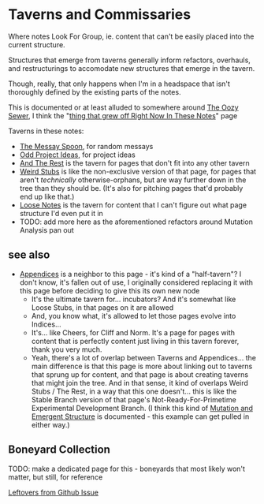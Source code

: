 # Taverns and Commissaries

Where notes Look For Group, ie. content that can't be easily placed into the current structure.

Structures that emerge from taverns generally inform refactors, overhauls, and restructurings to accomodate new structures that emerge in the tavern.

Though, really, that only happens when I'm in a headspace that isn't thoroughly defined by the existing parts of the notes.

This is documented or at least alluded to somewhere around [The Oozy Sewer](6yanh-hg3gd-s69sp-wyba4-qgkgt), I think the "[thing that grew off Right Now In These Notes](kmmsk-dmddm-cv9mr-1pvy9-t0mcj)" page

Taverns in these notes:

- [The Messay Spoon](fyj7f-zw3kv-wzat9-pt901-1z8r9), for random messays
- [Odd Project Ideas](sfmjh-p9khm-0ca3g-tw3at-q0jxn), for project ideas
- [And The Rest](zm3hn-4w3ee-rw89h-nef0e-7t122) is the tavern for pages that don't fit into any other tavern
- [Weird Stubs](4cbrd-mtakd-3h9vw-f20jd-s1c8y) is like the non-exclusive version of that page, for pages that aren't *technically* otherwise-orphans, but are way further down in the tree than they should be. (It's also for pitching pages that'd probably end up like that.)
- [Loose Notes](zx3w7-j36gr-g5bm9-s3yre-60kgd) is the tavern for content that I can't figure out what page structure I'd even put it in
- TODO: add more here as the aforementioned refactors around Mutation Analysis pan out

## see also

- [Appendices](y5gje-vzx7j-cv97c-9yk6n-bkrk6) is a neighbor to this page - it's kind of a "half-tavern"? I don't know, it's fallen out of use, I originally considered replacing it with this page before deciding to give this its own new node
  - It's the ultimate tavern for... incubators? And it's somewhat like Loose Stubs, in that pages on it are allowed
  - And, you know what, it's allowed to let those pages evolve into Indices...
  - It's... like Cheers, for Cliff and Norm. It's a page for pages with content that is perfectly content just living in this tavern forever, thank you very much.
  - Yeah, there's a lot of overlap between Taverns and Appendices... the main difference is that this page is more about linking out to taverns that sprung up for content, and that page is about creating taverns that might join the tree. And in that sense, it kind of overlaps Weird Stubs / The Rest, in a way that this one doesn't... this is like the Stable Branch version of that page's Not-Ready-For-Primetime Experimental Development Branch. (I think this kind of [Mutation and Emergent Structure](6yanh-hg3gd-s69sp-wyba4-qgkgt) is documented - this example can get pulled in either way.)

## Boneyard Collection

TODO: make a dedicated page for this - boneyards that most likely won't matter, but still, for reference

[Leftovers from Github Issue](ntn2z-sjd06-me93r-ffw5h-mm12z)
